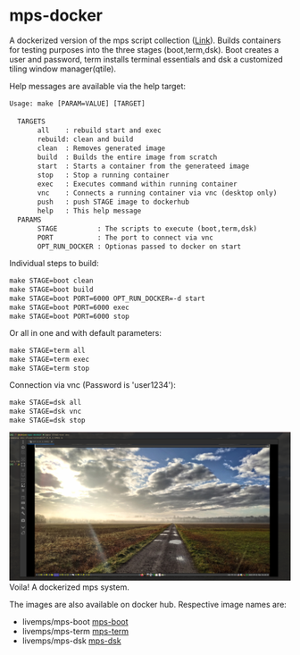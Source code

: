 # mps-docker
A dockerized version of the mps script collection
([Link](https://github.com/odem/mps)).
Builds containers for testing purposes into the three stages (boot,term,dsk).
Boot creates a user and password, term installs terminal essentials
and dsk a customized tiling window manager(qtile).


Help messages are available via the help target:
```
Usage: make [PARAM=VALUE] [TARGET]

  TARGETS
       all    : rebuild start and exec
       rebuild: clean and build
       clean  : Removes generated image
       build  : Builds the entire image from scratch
       start  : Starts a container from the generateed image
       stop   : Stop a running container
       exec   : Executes command within running container
       vnc    : Connects a running container via vnc (desktop only)
       push   : push STAGE image to dockerhub
       help   : This help message
  PARAMS
       STAGE          : The scripts to execute (boot,term,dsk)
       PORT           : The port to connect via vnc
       OPT_RUN_DOCKER : Optionas passed to docker on start
```

Individual steps to build:
```
make STAGE=boot clean
make STAGE=boot build
make STAGE=boot PORT=6000 OPT_RUN_DOCKER=-d start
make STAGE=boot PORT=6000 exec
make STAGE=boot PORT=6000 stop
```
Or all in one and with default parameters:
```
make STAGE=term all
make STAGE=term exec
make STAGE=term stop
```
Connection via vnc (Password is 'user1234'):
```
make STAGE=dsk all
make STAGE=dsk vnc
make STAGE=dsk stop
```
![Desktop](vnc.png) \
Voila! A dockerized mps system.

The images are also available on docker hub.
Respective image names are:
- livemps/mps-boot [mps-boot](https://hub.docker.com/r/livemps/mps-boot)
- livemps/mps-term [mps-term](https://hub.docker.com/r/livemps/mps-term)
- livemps/mps-dsk [mps-dsk](https://hub.docker.com/r/livemps/mps-dsk)

